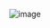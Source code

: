 ![image](https://github.com/rajdyp/rajdyp.github.io/assets/15313631/cddc6252-d85c-430e-9977-103490f6e848)
